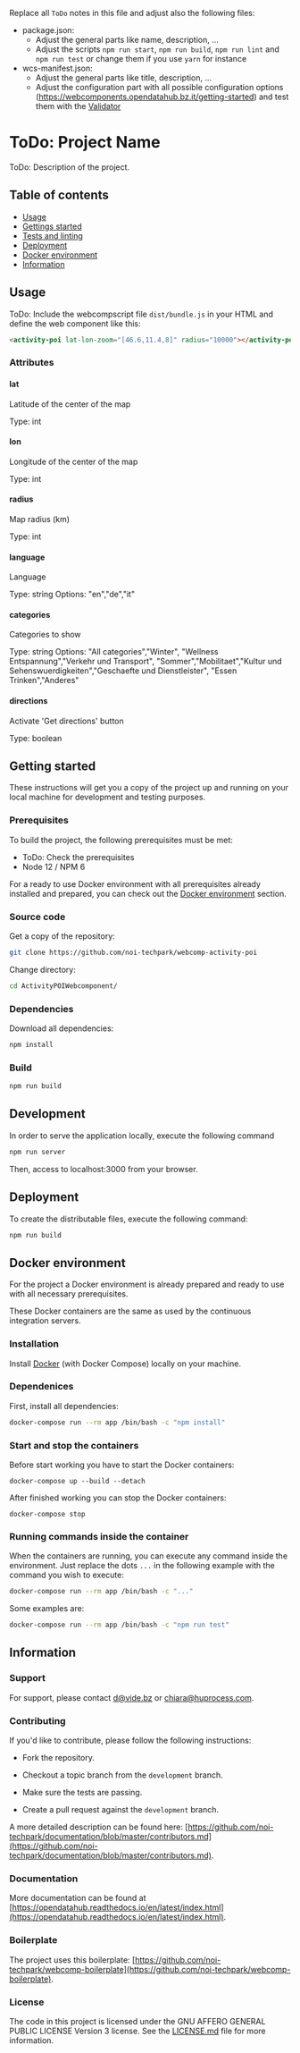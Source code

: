 Replace all `ToDo` notes in this file and adjust also the following files:
- package.json:
    - Adjust the general parts like name, description, ...
    - Adjust the scripts `npm run start`, `npm run build`, `npm run lint` and
      `npm run test` or change them if you use `yarn` for instance
- wcs-manifest.json:
    - Adjust the general parts like title, description, ...
    - Adjust the configuration part with all possible configuration options
      (https://webcomponents.opendatahub.bz.it/getting-started) and test them with the [Validator](https://webcomponents.opendatahub.bz.it/validator/)

# ToDo: Project Name

ToDo: Description of the project.

## Table of contents

- [Usage](#usage)
- [Gettings started](#getting-started)
- [Tests and linting](#tests-and-linting)
- [Deployment](#deployment)
- [Docker environment](#docker-environment)
- [Information](#information)

## Usage

ToDo: Include the webcompscript file `dist/bundle.js` in your HTML and define the web component like this:

```html
<activity-poi lat-lon-zoom="[46.6,11.4,8]" radius="10000"></activity-poi>
```

### Attributes

#### lat

Latitude of the center of the map

Type: int

#### lon

Longitude of the center of the map

Type: int

#### radius

Map radius (km)

Type: int

#### language

Language

Type: string
Options: "en","de","it"

#### categories

Categories to show

Type: string
Options: "All categories","Winter", "Wellness Entspannung","Verkehr und Transport",
"Sommer","Mobilitaet","Kultur und Sehenswuerdigkeiten","Geschaefte und Dienstleister",
"Essen Trinken","Anderes"

#### directions

Activate 'Get directions' button 

Type: boolean

## Getting started

These instructions will get you a copy of the project up and running
on your local machine for development and testing purposes.

### Prerequisites

To build the project, the following prerequisites must be met:

- ToDo: Check the prerequisites
- Node 12 / NPM 6

For a ready to use Docker environment with all prerequisites already installed and prepared, you can check out the [Docker environment](#docker-environment) section.

### Source code

Get a copy of the repository:

```bash
git clone https://github.com/noi-techpark/webcomp-activity-poi
```

Change directory:

```bash
cd ActivityPOIWebcomponent/
```

### Dependencies

Download all dependencies:

```bash
npm install
```

### Build

```bash
npm run build
```

## Development

In order to serve the application locally, execute the following command

```bash
npm run server
```

Then, access to localhost:3000 from your browser.

## Deployment

To create the distributable files, execute the following command:

```bash
npm run build
```

## Docker environment

For the project a Docker environment is already prepared and ready to use with all necessary prerequisites.

These Docker containers are the same as used by the continuous integration servers.

### Installation

Install [Docker](https://docs.docker.com/install/) (with Docker Compose) locally on your machine.

### Dependenices

First, install all dependencies:

```bash
docker-compose run --rm app /bin/bash -c "npm install"
```

### Start and stop the containers

Before start working you have to start the Docker containers:

```
docker-compose up --build --detach
```

After finished working you can stop the Docker containers:

```
docker-compose stop
```

### Running commands inside the container

When the containers are running, you can execute any command inside the environment. Just replace the dots `...` in the following example with the command you wish to execute:

```bash
docker-compose run --rm app /bin/bash -c "..."
```

Some examples are:

```bash
docker-compose run --rm app /bin/bash -c "npm run test"
```

## Information

### Support

For support, please contact [d@vide.bz](mailto:d@vide.bz) or [chiara@huprocess.com](mailto:chiara@huprocess.com).

### Contributing

If you'd like to contribute, please follow the following instructions:

- Fork the repository.

- Checkout a topic branch from the `development` branch.

- Make sure the tests are passing.

- Create a pull request against the `development` branch.

A more detailed description can be found here: [https://github.com/noi-techpark/documentation/blob/master/contributors.md](https://github.com/noi-techpark/documentation/blob/master/contributors.md).

### Documentation

More documentation can be found at [https://opendatahub.readthedocs.io/en/latest/index.html](https://opendatahub.readthedocs.io/en/latest/index.html).

### Boilerplate

The project uses this boilerplate: [https://github.com/noi-techpark/webcomp-boilerplate](https://github.com/noi-techpark/webcomp-boilerplate).

### License

The code in this project is licensed under the GNU AFFERO GENERAL PUBLIC LICENSE Version 3 license. See the [LICENSE.md](LICENSE.md) file for more information.
